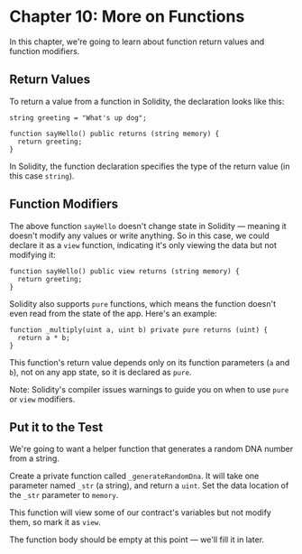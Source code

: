 
# Chapter 10: More on Functions

In this chapter, we're going to learn about function return values and function modifiers.

## Return Values

To return a value from a function in Solidity, the declaration looks like this:

```solidity
string greeting = "What's up dog";

function sayHello() public returns (string memory) {
  return greeting;
}
```

In Solidity, the function declaration specifies the type of the return value (in this case `string`).

## Function Modifiers

The above function `sayHello` doesn't change state in Solidity — meaning it doesn't modify any values or write anything. So in this case, we could declare it as a `view` function, indicating it's only viewing the data but not modifying it:

```solidity
function sayHello() public view returns (string memory) {
  return greeting;
}
```

Solidity also supports `pure` functions, which means the function doesn't even read from the state of the app. Here's an example:

```solidity
function _multiply(uint a, uint b) private pure returns (uint) {
  return a * b;
}
```

This function's return value depends only on its function parameters (`a` and `b`), not on any app state, so it is declared as `pure`.

Note: Solidity's compiler issues warnings to guide you on when to use `pure` or `view` modifiers.

## Put it to the Test

We're going to want a helper function that generates a random DNA number from a string.

Create a private function called `_generateRandomDna`. It will take one parameter named `_str` (a string), and return a `uint`. Set the data location of the `_str` parameter to `memory`.

This function will view some of our contract's variables but not modify them, so mark it as `view`.

The function body should be empty at this point — we'll fill it in later.
